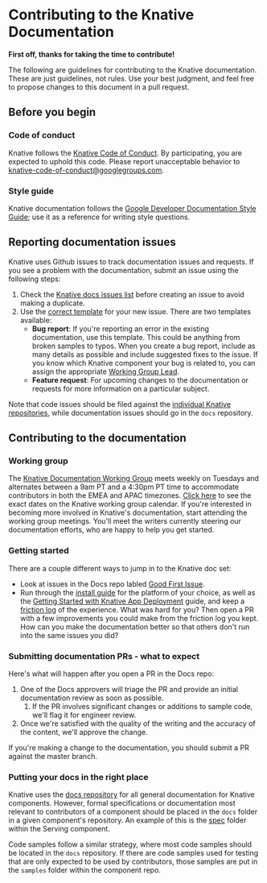 # Contributing to the Knative Documentation

**First off, thanks for taking the time to contribute!**

The following are guidelines for contributing to the Knative documentation.
These are just guidelines, not rules. Use your best judgment, and feel free to
propose changes to this document in a pull request.

## Before you begin

### Code of conduct

Knative follows the [Knative Code of Conduct](./CODE-OF-CONDUCT.md). By
participating, you are expected to uphold this code. Please report unacceptable
behavior to knative-code-of-conduct@googlegroups.com.

### Style guide

Knative documentation follows the
[Google Developer Documentation Style Guide](https://developers.google.com/style/);
use it as a reference for writing style questions.

## Reporting documentation issues

Knative uses Github issues to track documentation issues and requests. If you
see a problem with the documentation, submit an issue using the following steps:

1. Check the [Knative docs issues list](https://github.com/knative/docs/issues)
   before creating an issue to avoid making a duplicate.
2. Use the
   [correct template](https://github.com/knative/docs/issues/new) for your new
   issue. There are two templates available:
    * **Bug report**:
   If you're reporting an error in the existing documentation, use this
   template. This could be anything from broken samples to typos. When you
   create a bug report, include as many details as possible and include
   suggested fixes to the issue. If you know which Knative component your
   bug is related to, you can assign the appropriate
   [Working Group Lead](./WORKING-GROUPS.md).
    * **Feature request**:
   For upcoming changes to the documentation or requests for more
   information on a particular subject.

Note that code issues should be filed against the
[individual Knative repositories](http://github.com/knative),
while documentation issues should go in the `docs` repository.

## Contributing to the documentation

### Working group

The [Knative Documentation Working Group](./WORKING-GROUPS.md#documentation) meets weekly on
Tuesdays and alternates between a 9am PT and a 4:30pm PT time to accommodate
contributors in both the EMEA and APAC timezones. [Click here](https://calendar.google.com/calendar/embed?src=google.com_18un4fuh6rokqf8hmfftm5oqq4%40group.calendar.google.com)
to see the exact dates on the Knative working group calendar. If you're interested
in becoming more involved in Knative's documentation, start attending the working
group meetings. You'll meet the writers currently steering our documentation
efforts, who are happy to help you get started.

### Getting started

There are a couple different ways to jump in to the Knative doc set:

* Look at issues in the Docs repo labled [Good First Issue](https://github.com/knative/docs/labels/kind%2Fgood-first-issue).
* Run through the [install guide](../install/README.md) for the platform of your
  choice, as well as the [Getting Started with Knative App Deployment](../install/getting-started-knative-app.md) guide, and keep a [friction log](https://devrel.net/developer-experience/an-introduction-to-friction-logging) of the experience.
  What was hard for you? Then open a PR with a few improvements you could make
  from the friction log you kept. How can you make the documentation better so
  that others don't run into the same issues you did? 

### Submitting documentation PRs - what to expect

Here's what will happen after you open a PR in the Docs repo:

1. One of the Docs approvers will triage the PR and provide an initial
   documentation review as soon as possible.
   1. If the PR involves significant changes or additions to sample code,
      we'll flag it for engineer review.
1. Once we're satisfied with the quality of the writing and the accuracy of the
   content, we'll approve the change.

If you're making a change to the documentation, you should submit a PR
against the master branch.

### Putting your docs in the right place

Knative uses the [docs repository](https://github.com/knative/docs) for all
general documentation for Knative components. However, formal specifications or
documentation most relevant to contributors of a component should be placed in
the `docs` folder in a given component's repository. An example of this is
the [spec](https://github.com/knative/serving/tree/master/docs/spec) folder
within the Serving component.

Code samples follow a similar strategy, where most code samples should be
located in the `docs` repository. If there are code samples used for
testing that are only expected to be used by contributors, those samples are put
in the `samples` folder within the component repo.
